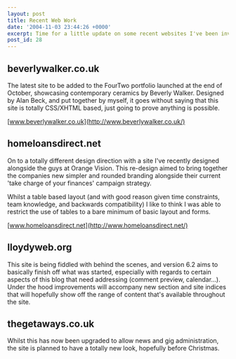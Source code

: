```yaml
---
layout: post
title: Recent Web Work
date: '2004-11-03 23:44:26 +0000'
excerpt: Time for a little update on some recent websites I've been involved with.
post_id: 28
---
```

## beverlywalker.co.uk
The latest site to be added to the FourTwo portfolio launched at the end of October, showcasing contemporary ceramics by Beverly Walker. Designed by Alan Beck, and put together by myself, it goes without saying that this site is totally CSS/XHTML based, just going to prove anything is possible.

[www.beverlywalker.co.uk](http://www.beverlywalker.co.uk/)

## homeloansdirect.net
On to a totally different design direction with a site I've recently designed alongside the guys at Orange Vision. This re-design aimed to bring together the companies new simpler and rounded branding alongside their current 'take charge of your finances' campaign strategy.

Whilst a table based layout (and with good reason given time constraints, team knowledge, and backwards compatibility) I like to think I was able to restrict the use of tables to a bare minimum of basic layout and forms.

[www.homeloansdirect.net](http://www.homeloansdirect.net/)

## lloydyweb.org
This site is being fiddled with behind the scenes, and version 6.2 aims to basically finish off what was started, especially with regards to certain aspects of this blog that need addressing (comment preview, calendar...). Under the hood improvements will accompany new section and site indices that will hopefully show off the range of content that's available throughout the site.

## thegetaways.co.uk
Whilst this has now been upgraded to allow news and gig administration, the site is planned to have a totally new look, hopefully before Christmas.